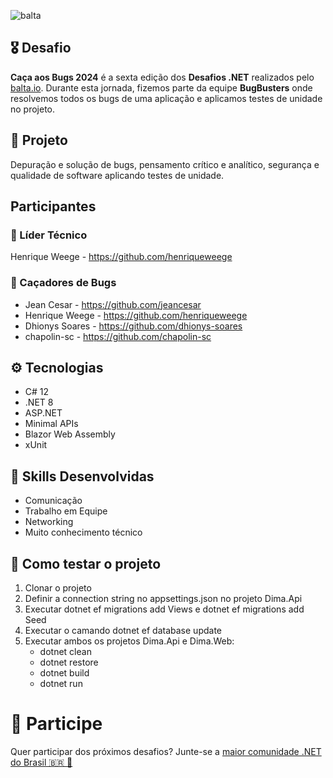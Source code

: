 ![balta](https://baltaio.blob.core.windows.net/static/images/dark/balta-logo.svg)

## 🎖️ Desafio
**Caça aos Bugs 2024** é a sexta edição dos **Desafios .NET** realizados pelo [balta.io](https://balta.io). Durante esta jornada, fizemos parte da equipe __BugBusters__ onde resolvemos todos os bugs de uma aplicação e aplicamos testes de unidade no projeto.

## 📱 Projeto
Depuração e solução de bugs, pensamento crítico e analítico, segurança e qualidade de software aplicando testes de unidade.

## Participantes
### 🚀 Líder Técnico
Henrique Weege - https://github.com/henriqueweege

### 👻 Caçadores de Bugs
* Jean Cesar - https://github.com/jeancesar
* Henrique Weege - https://github.com/henriqueweege
* Dhionys Soares - https://github.com/dhionys-soares
* chapolin-sc - https://github.com/chapolin-sc

## ⚙️ Tecnologias
* C# 12
* .NET 8
* ASP.NET
* Minimal APIs
* Blazor Web Assembly
* xUnit

## 🥋 Skills Desenvolvidas
* Comunicação
* Trabalho em Equipe
* Networking
* Muito conhecimento técnico

## 🧪 Como testar o projeto
1. Clonar o projeto
2. Definir a connection string no appsettings.json no projeto Dima.Api
3. Executar dotnet ef migrations add Views e dotnet ef migrations add Seed
4. Executar o camando dotnet ef database update
5. Executar ambos os projetos Dima.Api e Dima.Web:
   - dotnet clean
   - dotnet restore
   - dotnet build
   - dotnet run

# 💜 Participe
Quer participar dos próximos desafios? Junte-se a [maior comunidade .NET do Brasil 🇧🇷 💜](https://balta.io/discord)
